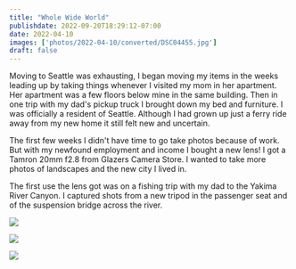 ```yaml
---
title: "Whole Wide World"
publishdate: 2022-09-20T18:29:12-07:00
date: 2022-04-10
images: ['photos/2022-04-10/converted/DSC04455.jpg']
draft: false
---
```


Moving to Seattle was exhausting, I began moving my items in the weeks leading up by taking things whenever I visited my mom in her apartment.  Her apartment was a few floors below mine in the same building.  Then in one trip with my dad's pickup truck I brought down my bed and furniture.  I was officially a resident of Seattle.  Although I had grown up just a ferry ride away from my new home it still felt new and uncertain.

The first few weeks I didn't have time to go take photos because of work.  But with my newfound employment and income I bought a new lens!  I got a Tamron 20mm f2.8 from Glazers Camera Store.  I wanted to take more photos of landscapes and the new city I lived in.

The first use the lens got was on a fishing trip with my dad to the Yakima River Canyon.  I captured shots from a new tripod in the passenger seat and of the suspension bridge across the river.

![](../photos/2022-04-10/converted/DSC04455.jpg)

![](../photos/2022-04-10/converted/DSC04839.jpg)

![](../photos/2022-04-10/converted/DSC04880.jpg)